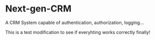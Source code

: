 # Next-gen-CRM
A CRM System capable of authentication, authorization, logging...

This is a test modification to see if everyhting works correctly finally!